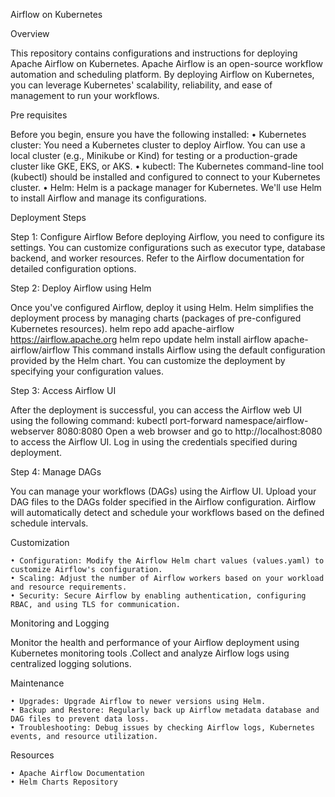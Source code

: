 Airflow on Kubernetes

Overview

This repository contains configurations and instructions for deploying Apache Airflow on Kubernetes. Apache Airflow is an open-source workflow automation and scheduling platform. By deploying Airflow on Kubernetes, you can leverage Kubernetes' scalability, reliability, and ease of management to run your workflows.

Pre requisites

Before you begin, ensure you have the following installed:
    • Kubernetes cluster: You need a Kubernetes cluster to deploy Airflow. You can use a local cluster (e.g., Minikube or Kind) for testing or a production-grade cluster like GKE, EKS, or AKS.
    • kubectl: The Kubernetes command-line tool (kubectl) should be installed and configured to connect to your Kubernetes cluster.
    • Helm: Helm is a package manager for Kubernetes. We'll use Helm to install Airflow and manage its configurations.

Deployment Steps

Step 1: Configure Airflow
Before deploying Airflow, you need to configure its settings. You can customize configurations such as executor type, database backend, and worker resources. Refer to the Airflow documentation for detailed configuration options.

Step 2: Deploy Airflow using Helm

Once you've configured Airflow, deploy it using Helm. Helm simplifies the deployment process by managing charts (packages of pre-configured Kubernetes resources).
helm repo add apache-airflow https://airflow.apache.org
helm repo update
helm install airflow apache-airflow/airflow
This command installs Airflow using the default configuration provided by the Helm chart. You can customize the deployment by specifying your configuration values.

Step 3: Access Airflow UI

After the deployment is successful, you can access the Airflow web UI using the following command:
kubectl port-forward namespace/airflow-webserver 8080:8080
Open a web browser and go to http://localhost:8080 to access the Airflow UI. Log in using the credentials specified during deployment.

Step 4: Manage DAGs

You can manage your workflows (DAGs) using the Airflow UI. Upload your DAG files to the DAGs folder specified in the Airflow configuration. Airflow will automatically detect and schedule your workflows based on the defined schedule intervals.

Customization

    • Configuration: Modify the Airflow Helm chart values (values.yaml) to customize Airflow's configuration.
    • Scaling: Adjust the number of Airflow workers based on your workload and resource requirements.
    • Security: Secure Airflow by enabling authentication, configuring RBAC, and using TLS for communication.

Monitoring and Logging

Monitor the health and performance of your Airflow deployment using Kubernetes monitoring tools .Collect and analyze Airflow logs using centralized logging solutions.

Maintenance

    • Upgrades: Upgrade Airflow to newer versions using Helm.
    • Backup and Restore: Regularly back up Airflow metadata database and DAG files to prevent data loss.
    • Troubleshooting: Debug issues by checking Airflow logs, Kubernetes events, and resource utilization.

Resources

    • Apache Airflow Documentation
    • Helm Charts Repository

